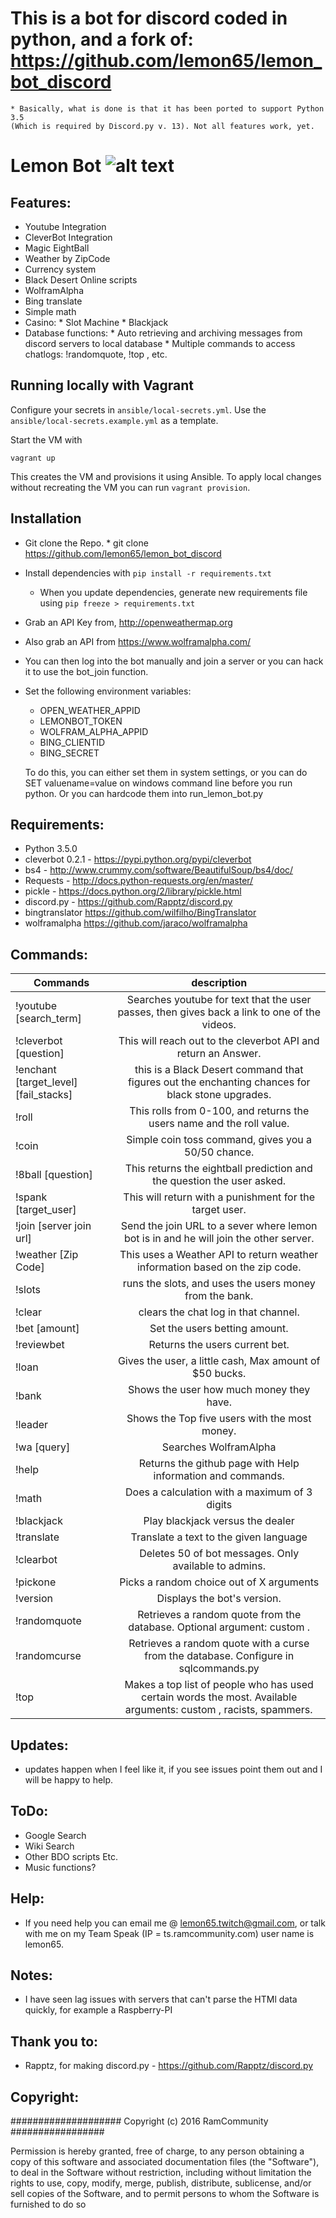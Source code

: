 # This is a bot for discord coded in python, and a fork of: https://github.com/lemon65/lemon_bot_discord
	* Basically, what is done is that it has been ported to support Python 3.5 
	(Which is required by Discord.py v. 13). Not all features work, yet.




# Lemon Bot ![alt text](http://i.imgur.com/uhYjTMt.jpg "Lemon Bot Will Rule the World!")

## Features:
   * Youtube Integration
   * CleverBot Integration
   * Magic EightBall
   * Weather by ZipCode
   * Currency system
   * Black Desert Online scripts
   * WolframAlpha
   * Bing translate
   * Simple math
   * Casino:
	* Slot Machine
	* Blackjack
   * Database functions:
	* Auto retrieving and archiving messages from discord servers to local database
	* Multiple commands to access chatlogs: !randomquote, !top <list of who said what the most>, etc.

## Running locally with Vagrant

Configure your secrets in `ansible/local-secrets.yml`. Use the
`ansible/local-secrets.example.yml` as a template.

Start the VM with

    vagrant up

This creates the VM and provisions it using Ansible. To apply local changes
without recreating the VM you can run `vagrant provision`.

## Installation
   * Git clone the Repo. 
   	* git clone https://github.com/lemon65/lemon_bot_discord
  * Install dependencies with `pip install -r requirements.txt`
    * When you update dependencies, generate new requirements file using `pip freeze > requirements.txt`
  * Grab an API Key from, http://openweathermap.org
  * Also grab an API from https://www.wolframalpha.com/
  * You can then log into the bot manually and join a server or you can hack it to use the bot_join function.
  * Set the following environment variables:

    * OPEN_WEATHER_APPID
    * LEMONBOT_TOKEN
    * WOLFRAM_ALPHA_APPID
	* BING_CLIENTID
	* BING_SECRET
	
    To do this, you can either set them in system settings, or you can do SET
    valuename=value on windows command line before you run python.  Or you can
    hardcode them into run_lemon_bot.py

## Requirements:
   * Python 3.5.0
   * cleverbot 0.2.1 - https://pypi.python.org/pypi/cleverbot
   * bs4 - http://www.crummy.com/software/BeautifulSoup/bs4/doc/
   * Requests - http://docs.python-requests.org/en/master/
   * pickle - https://docs.python.org/2/library/pickle.html
   * discord.py - https://github.com/Rapptz/discord.py
   * bingtranslator https://github.com/wilfilho/BingTranslator
   * wolframalpha https://github.com/jaraco/wolframalpha
 
## Commands:
| Commands        | description |
| ------------- |:-------------:|
| !youtube [search_term]| Searches youtube for text that the user passes, then gives back a link to one of the videos. |
| !cleverbot [question] |  This will reach out to the cleverbot API and return an Answer. |
| !enchant [target_level][fail_stacks] |  this is a Black Desert command that figures out the enchanting chances for black stone upgrades. |
| !roll |  This rolls from 0-100, and returns the users name and the roll value. |
| !coin | Simple coin toss command, gives you a 50/50 chance. |
| !8ball [question] | This returns the eightball prediction and the question the user asked. |
| !spank [target_user] | This will return with a punishment for the target user. |
| !join [server join url] | Send the join URL to a sever where lemon bot is in and he will join the other server. |
| !weather [Zip Code] | This uses a Weather API to return weather information based on the zip code. |
| !slots | runs the slots, and uses the users money from the bank.|
| !clear | clears the chat log in that channel. |
| !bet [amount] | Set the users betting amount. |
| !reviewbet | Returns the users current bet. |
| !loan | Gives the user, a little cash, Max amount of $50 bucks. |
| !bank | Shows the user how much money they have. |
| !leader | Shows the Top five users with the most money. |
| !wa [query]| Searches WolframAlpha |
| !help | Returns the github page with Help information and commands. |
| !math | Does a calculation with a maximum of 3 digits |
| !blackjack | Play blackjack versus the dealer
| !translate <language>  <text> | Translate a text to the given language
| !clearbot | Deletes 50 of bot messages. Only available to admins.
| !pickone <arguments> | Picks a random choice out of X arguments
| !version | Displays the bot's version.
| !randomquote | Retrieves a random quote from the database. Optional argument: custom <words separated by comma>.
| !randomcurse | Retrieves a random quote with a curse from the database. Configure in sqlcommands.py
| !top <list> | Makes a top list of people who has used certain words the most. Available arguments: custom <words separated by comma>, racists, spammers.

## Updates:
  * updates happen when I feel like it, if you see issues point them out and I will be happy to help.

## ToDo:
  * Google Search
  * Wiki Search
  * Other BDO scripts Etc. 
  * Music functions? 

  
  
## Help:
  * If you need help you can email me @ lemon65.twitch@gmail.com, or talk with me on my Team Speak
    (IP = ts.ramcommunity.com) user name is lemon65. 

## Notes:
  * I have seen lag issues with servers that can't parse the HTMl data quickly, for example a Raspberry-PI

## Thank you to:
  * Rapptz, for making discord.py - https://github.com/Rapptz/discord.py

## Copyright:

#################### Copyright (c) 2016 RamCommunity #################

Permission is hereby granted, free of charge, to any person obtaining a copy of
this software and associated documentation files (the "Software"), to deal in
the Software without restriction, including without limitation the rights to
use, copy, modify, merge, publish, distribute, sublicense, and/or sell copies
of the Software, and to permit persons to whom the Software is furnished to do so
